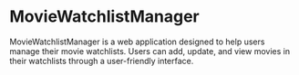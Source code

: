 # MovieWatchlistManager
MovieWatchlistManager is a web application designed to help users manage their movie watchlists. Users can add, update, and view movies in their watchlists through a user-friendly interface. 
